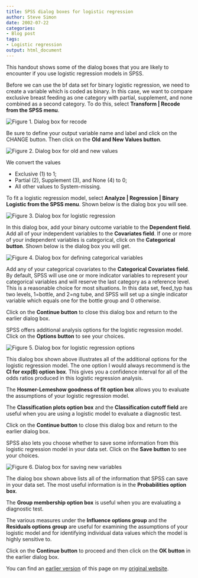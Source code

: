 ```yaml
---
title: SPSS dialog boxes for logistic regression
author: Steve Simon
date: 2002-07-22
categories:
- Blog post
tags:
- Logistic regression
output: html_document
---
```


This handout shows some of the dialog boxes that you are likely to encounter if you use logistic regression models in SPSS.

Before we can use the bf data set for binary logistic regression, we need to create a variable which is coded as binary. In this case, we want to compare exclusive breast feeding as one category with partial, supplement, and none combined as a second category. To do this, select **Transform | Recode from the SPSS menu**.

![Figure 1. Dialog box for recode](http://www.pmean.com/new-images/02/logist_spss01.gif)

Be sure to define your output variable name and label and click on the CHANGE button. Then click on the **Old and New Values button**.

![Figure 2. Dialog box for old and new values](http://www.pmean.com/new-images/02/logist_spss02.gif)

We convert the values

+ Exclusive (1) to 1;
+ Partial (2), Supplement (3), and None (4) to 0;
+ All other values to System-missing.

To fit a logistic regression model, select **Analyze | Regression | Binary Logistic from the SPSS menu**. Shown below is the dialog box you will see.

![Figure 3. Dialog box for logistic regression](http://www.pmean.com/new-images/02/logist_spss03.gif)

In this dialog box, add your binary outcome variable to the **Dependent field**. Add all of your independent variables to the **Covariates field**. If one or more of your independent variables is categorical, click on the **Categorical button**. Shown below is the dialog box you will get.

![Figure 4. Dialog box for defining categorical variables](http://www.pmean.com/new-images/02/logist_spss04.gif)

Add any of your categorical covariates to the **Categorical Covariates field**. By default, SPSS will use one or more indicator variables to represent your categorical variables and will reserve the last category as a reference level. This is a reasonable choice for most situations. In this data set, feed_typ has two levels, 1=bottle, and 2=ng tube, and SPSS will set up a single indicator variable which equals one for the bottle group and 0 otherwise.

Click on the **Continue button** to close this dialog box and return to the earlier dialog box.

SPSS offers additional analysis options for the logistic regression model. Click on the **Options button** to see your choices.

![Figure 5. Dialog box for logistic regression options](http://www.pmean.com/new-images/02/logist_spss05.gif)

This dialog box shown above illustrates all of the additional options for the logistic regression model. The one option I would always recommend is the **CI for exp(B) option box**. This gives you a confidence interval for all of the odds ratios produced in this logistic regression analysis.

The **Hosmer-Lemeshow goodness of fit option box** allows you to evaluate the assumptions of your logistic regression model.

The **Classification plots option box** and the **Classification cutoff field** are useful when you are using a logistic model to evaluate a diagnostic test.

Click on the **Continue button** to close this dialog box and return to the earlier dialog box.

SPSS also lets you choose whether to save some information from this logistic regression model in your data set. Click on the **Save button** to see your choices.

![Figure 6. Dialog box for saving new variables](http://www.pmean.com/new-images/02/logist_spss06.gif)

The dialog box shown above lists all of the information that SPSS can save in your data set. The most useful information is in the **Probabilities option box**.

The **Group membership option box** is useful when you are evaluating a diagnostic test.

The various measures under the **Influence options group** and the **Residuals options group** are useful for examining the assumptions of your logistic model and for identifying individual data values which the model is highly sensitive to.

Click on the **Continue button** to proceed and then click on the **OK button** in the earlier dialog box.

You can find an [earlier version][sim1] of this page on my [original website][sim2].

[sim1]: http://www.pmean.com/02/logist_spss.html
[sim2]: http://www.pmean.com/original_site.html
